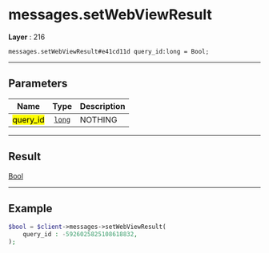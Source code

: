 # messages.setWebViewResult

**Layer** : 216

```tl
messages.setWebViewResult#e41cd11d query_id:long = Bool;
```

---

## Parameters

| Name | Type | Description |
| :---: | :---: | :--- |
| <mark>query_id</mark> | [`long`](type/long) | NOTHING |

---

## Result

[Bool](type/Bool)

---

## Example

```php
$bool = $client->messages->setWebViewResult(
	query_id : -5926025825108618832,
);
```